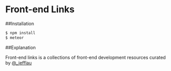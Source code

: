 # Front-end Links

##Installation

```bash
$ npm install
$ meteor
```

##Explanation

Front-end links is a collections of front-end development resources curated by [@_jefflau](http://twitter.com/_jefflau)

